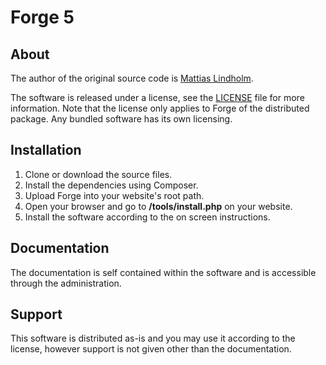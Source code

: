 # Forge 5

## About
The author of the original source code is [Mattias Lindholm](mattias@xertoz.se).

The software is released under a license, see the [LICENSE](/LICENSE) file for more information. Note that the license only applies to Forge of the distributed package. Any bundled software has its own licensing.

## Installation
1. Clone or download the source files.
2. Install the dependencies using Composer.
3. Upload Forge into your website's root path.
4. Open your browser and go to **/tools/install.php** on your website.
5. Install the software according to the on screen instructions.

## Documentation
The documentation is self contained within the software and is accessible through the administration.

## Support
This software is distributed as-is and you may use it according to the license, however support is not given other than the documentation.
